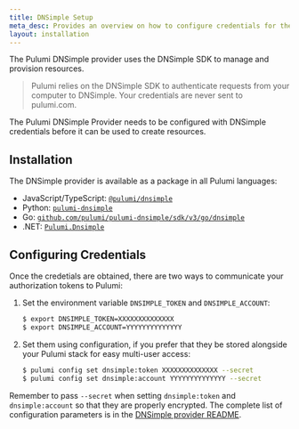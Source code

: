 ```yaml
---
title: DNSimple Setup
meta_desc: Provides an overview on how to configure credentials for the Pulumi DNSimple Provider.
layout: installation
---
```


The Pulumi DNSimple provider uses the DNSimple SDK to manage and provision resources.

> Pulumi relies on the DNSimple SDK to authenticate requests from your computer to DNSimple. Your credentials are never sent
> to pulumi.com.

The Pulumi DNSimple Provider needs to be configured with DNSimple credentials
before it can be used to create resources.

## Installation

The DNSimple provider is available as a package in all Pulumi languages:

* JavaScript/TypeScript: [`@pulumi/dnsimple`](https://www.npmjs.com/package/@pulumi/dnsimple)
* Python: [`pulumi-dnsimple`](https://pypi.org/project/pulumi-dnsimple/)
* Go: [`github.com/pulumi/pulumi-dnsimple/sdk/v3/go/dnsimple`](https://github.com/pulumi/pulumi-dnsimple)
* .NET: [`Pulumi.Dnsimple`](https://www.nuget.org/packages/Pulumi.Dnsimple)

## Configuring Credentials

Once the credetials are obtained, there are two ways to communicate your authorization tokens to Pulumi:

1. Set the environment variable `DNSIMPLE_TOKEN` and `DNSIMPLE_ACCOUNT`:

    ```bash
    $ export DNSIMPLE_TOKEN=XXXXXXXXXXXXXX
    $ export DNSIMPLE_ACCOUNT=YYYYYYYYYYYYYY
    ```

2. Set them using configuration, if you prefer that they be stored alongside your Pulumi stack for easy multi-user access:

    ```bash
    $ pulumi config set dnsimple:token XXXXXXXXXXXXXX --secret
    $ pulumi config set dnsimple:account YYYYYYYYYYYYYY --secret
    ```

Remember to pass `--secret` when setting `dnsimple:token` and `dnsimple:account` so that they are properly encrypted. The complete list of
configuration parameters is in the [DNSimple provider README](https://github.com/pulumi/pulumi-dnsimple/blob/master/README.md).
